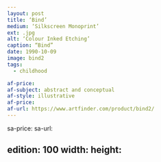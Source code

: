 ```yaml
---
layout: post
title: ‘Bind’
medium: ‘Silkscreen Monoprint’
ext: .jpg
alt: ‘Colour Inked Etching’
caption: “Bind”
date: 1990-10-09
image: bind2
tags:
  - childhood

af-price:
af-subject: abstract and conceptual
af-style: illustrative
af-price:
af-url: https://www.artfinder.com/product/bind2/
---
```



sa-price:
sa-url:

edition: 100
width: 
height: 
---


